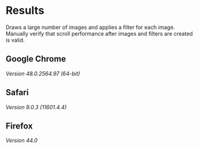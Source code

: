 # Results

Draws a large number of images and applies a filter for each image.
Manually verify that scroll performance after images and filters
are created is valid.

## Google Chrome
*Version 48.0.2564.97 (64-bit)*

## Safari
*Version 9.0.3 (11601.4.4)*

## Firefox
*Version 44.0*
